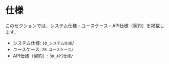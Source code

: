 # 仕様

このセクションでは、システム仕様・ユースケース・API仕様（契約）を掲載します。

- システム仕様: `10_システム仕様/`
- ユースケース: `20_ユースケース/`
- API仕様（契約）: `30_API仕様/`
